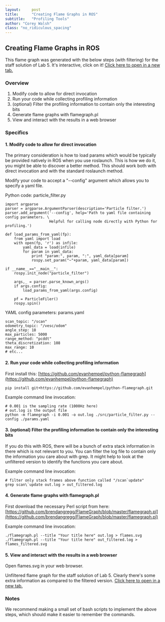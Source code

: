 ```yaml
---
layout:     post
title:      "Creating Flame Graphs in ROS"
subtitle:   "Profiling Tools"
author: "Corey Walsh"
class: "no_ridiculous_spacing"
---
```


## Creating Flame Graphs in ROS

<object style="margin-top: 20px;" data="/img/flame_filtered.svg" type="image/svg+xml" class="full_width"></object>

This flame graph was generated with the below steps (with filtering) for the staff solution of Lab 5. It's interactive, click on it! [Click here to open in a new tab.](/img/flame_filtered.svg)


### Overview

1. Modify code to allow for direct invocation
2. Run your code while collecting profiling information
3. (optional) Filter the profiling information to contain only the interesting bits
4. Generate flame graphs with flamegraph.pl
5. View and interact with the results in a web browser

### Specifics

#### 1. Modify code to allow for direct invocation

The primary consideration is how to load params which would be typically be provided natively in ROS when you use roslaunch. This is how we do it, you might be able to discover a better method. This should work both with direct invocation and with the standard roslaunch method.

Modify your code to accept a "--config" argument which allows you to specify a yaml file.

Python code: particle_filter.py

```
import argparse
parser = argparse.ArgumentParser(description='Particle filter.')
parser.add_argument('--config', help='Path to yaml file containing config parameters. \
                    Helpful for calling node directly with Python for profiling.')

def load_params_from_yaml(fp):
    from yaml import load
    with open(fp, 'r') as infile:
        yaml_data = load(infile)
        for param in yaml_data:
            print "param:", param, ":", yaml_data[param]
            rospy.set_param("~"+param, yaml_data[param])

if __name__=="__main__":
    rospy.init_node("particle_filter")

    args,_ = parser.parse_known_args()
    if args.config:
        load_params_from_yaml(args.config)

    pf = ParticleFiler()
    rospy.spin()
```

YAML config parameters: params.yaml

```
scan_topic: "/scan"
odometry_topic: "/vesc/odom"
angle_step: 18
max_particles: 5000
range_method: "pcddt"
theta_discretization: 108
max_range: 10
# etc...
```

#### 2. Run your code while collecting profiling information
First install this: [https://github.com/evanhempel/python-flamegraph](https://github.com/evanhempel/python-flamegraph)

```
pip install git+https://github.com/evanhempel/python-flamegraph.git
```

Example command line invocation:
```
# 0.001 is the sampling rate (1000Hz here)
# out.log is the output file
python -m flamegraph -i 0.001 -o out.log ./src/particle_filter.py --config ./params.yaml
```

#### 3. (optional) Filter the profiling information to contain only the interesting bits
If you do this with ROS, there will be a bunch of extra stack information in there which is not relevant to you. You can filter the log file to contain only the information you care about with grep. It might help to look at the unfiltered version to identify the functions you care about.

Example command line invocation:
```
# filter only stack frames above function called "/scan`update"
grep scan\`update out.log > out_filtered.log
```

#### 4. Generate flame graphs with flamegraph.pl
First download the necessary Perl script from here: [https://github.com/brendangregg/FlameGraph/blob/master/flamegraph.pl](https://github.com/brendangregg/FlameGraph/blob/master/flamegraph.pl)

Example command line invocation:
```
./flamegraph.pl --title "Your title here" out.log > flames.svg
./flamegraph.pl --title "Your title here" out_filtered.log > flames_filtered.svg
```

#### 5. View and interact with the results in a web browser

Open flames.svg in your web browser.

<object style="margin-top: 20px;" data="/img/flame.svg" type="image/svg+xml" class="full_width"></object>

Unfiltered flame graph for the staff solution of Lab 5. Clearly there's some extra information as compared to the filtered version. [Click here to open in a new tab.](/img/flame.svg)


### Notes
We recommend making a small set of bash scripts to implement the above steps, which should make it easier to remember the commands.

